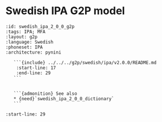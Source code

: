 
# Swedish IPA G2P model

``````{g2p} Swedish IPA G2P model
:id: swedish_ipa_2_0_0_g2p
:tags: IPA; MFA
:layout: g2p
:language: Swedish
:phoneset: IPA
:architecture: pynini

   ```{include} ../../../g2p/swedish/ipa/v2.0.0/README.md
    :start-line: 17
    :end-line: 29
   ```


   ```{admonition} See also
   * {need}`swedish_ipa_2_0_0_dictionary`
   ```
``````

```{include} ../../../g2p/swedish/ipa/v2.0.0/README.md
:start-line: 29
```
